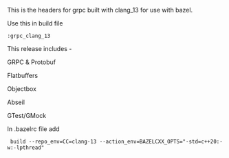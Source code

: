 This is the headers for grpc built with clang_13 for use with bazel.

Use this in build file

    :grpc_clang_13

This release includes -

GRPC & Protobuf

Flatbuffers

Objectbox

Abseil

GTest/GMock



In .bazelrc file add

     build --repo_env=CC=clang-13 --action_env=BAZELCXX_OPTS="-std=c++20:-w:-lpthread"
